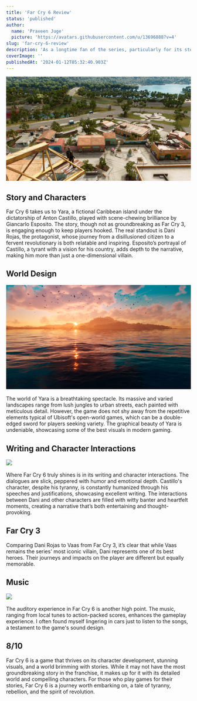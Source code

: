 ```yaml
---
title: 'Far Cry 6 Review'
status: 'published'
author:
  name: 'Praveen Juge'
  picture: 'https://avatars.githubusercontent.com/u/13696888?v=4'
slug: 'far-cry-6-review'
description: 'As a longtime fan of the series, particularly for its storytelling, I approached this game with high expectations. While it may not surpass the legendary status of Far Cry 3 in terms of its story, it certainly carves its own niche with compelling characters and a vivid, expansive world.'
coverImage: ''
publishedAt: '2024-01-12T05:32:40.903Z'
---
```


![](../../images/tnmdga9-I5NT.jpeg)

## Story and Characters

Far Cry 6 takes us to Yara, a fictional Caribbean island under the dictatorship of Anton Castillo, played with scene-chewing brilliance by Giancarlo Esposito. The story, though not as groundbreaking as Far Cry 3, is engaging enough to keep players hooked. The real standout is Dani Rojas, the protagonist, whose journey from a disillusioned citizen to a fervent revolutionary is both relatable and inspiring. Esposito’s portrayal of Castillo, a tyrant with a vision for his country, adds depth to the narrative, making him more than just a one-dimensional villain.

## World Design

![](../../images/gcvvzp8-MxNj.png)

The world of Yara is a breathtaking spectacle. Its massive and varied landscapes range from lush jungles to urban streets, each painted with meticulous detail. However, the game does not shy away from the repetitive elements typical of Ubisoft's open-world games, which can be a double-edged sword for players seeking variety. The graphical beauty of Yara is undeniable, showcasing some of the best visuals in modern gaming.

## Writing and Character Interactions

![](../../images/xsdkjnn-U3OT.jpeg)

Where Far Cry 6 truly shines is in its writing and character interactions. The dialogues are slick, peppered with humor and emotional depth. Castillo's character, despite his tyranny, is constantly humanized through his speeches and justifications, showcasing excellent writing. The interactions between Dani and other characters are filled with witty banter and heartfelt moments, creating a narrative that’s both entertaining and thought-provoking.

## Far Cry 3

Comparing Dani Rojas to Vaas from Far Cry 3, it’s clear that while Vaas remains the series' most iconic villain, Dani represents one of its best heroes. Their journeys and impacts on the player are different but equally memorable.

## Music

![](../../images/fck6494-QxOD.jpeg)

The auditory experience in Far Cry 6 is another high point. The music, ranging from local tunes to action-packed scores, enhances the gameplay experience. I often found myself lingering in cars just to listen to the songs, a testament to the game's sound design.

## 8/10

Far Cry 6 is a game that thrives on its character development, stunning visuals, and a world brimming with stories. While it may not have the most groundbreaking story in the franchise, it makes up for it with its detailed world and compelling characters. For those who play games for their stories, Far Cry 6 is a journey worth embarking on, a tale of tyranny, rebellion, and the spirit of revolution.
